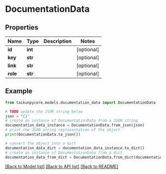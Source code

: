 # DocumentationData


## Properties

Name | Type | Description | Notes
------------ | ------------- | ------------- | -------------
**id** | **int** |  | [optional] 
**key** | **str** |  | [optional] 
**link** | **str** |  | [optional] 
**role** | **str** |  | [optional] 

## Example

```python
from taikunpycore.models.documentation_data import DocumentationData

# TODO update the JSON string below
json = "{}"
# create an instance of DocumentationData from a JSON string
documentation_data_instance = DocumentationData.from_json(json)
# print the JSON string representation of the object
print(DocumentationData.to_json())

# convert the object into a dict
documentation_data_dict = documentation_data_instance.to_dict()
# create an instance of DocumentationData from a dict
documentation_data_from_dict = DocumentationData.from_dict(documentation_data_dict)
```
[[Back to Model list]](../README.md#documentation-for-models) [[Back to API list]](../README.md#documentation-for-api-endpoints) [[Back to README]](../README.md)


